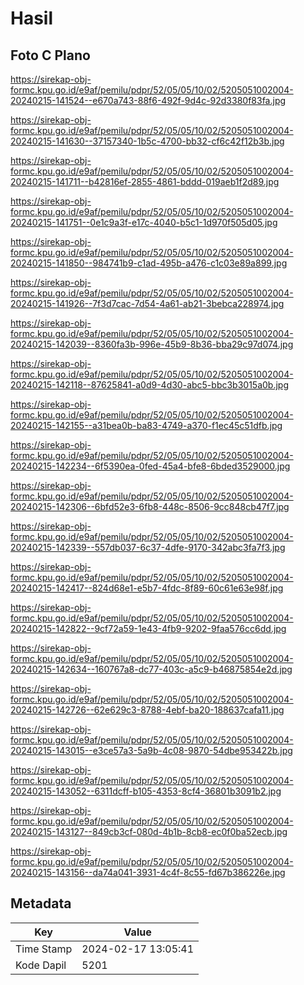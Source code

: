 # Hasil

## Foto C Plano

https://sirekap-obj-formc.kpu.go.id/e9af/pemilu/pdpr/52/05/05/10/02/5205051002004-20240215-141524--e670a743-88f6-492f-9d4c-92d3380f83fa.jpg

https://sirekap-obj-formc.kpu.go.id/e9af/pemilu/pdpr/52/05/05/10/02/5205051002004-20240215-141630--37157340-1b5c-4700-bb32-cf6c42f12b3b.jpg

https://sirekap-obj-formc.kpu.go.id/e9af/pemilu/pdpr/52/05/05/10/02/5205051002004-20240215-141711--b42816ef-2855-4861-bddd-019aeb1f2d89.jpg

https://sirekap-obj-formc.kpu.go.id/e9af/pemilu/pdpr/52/05/05/10/02/5205051002004-20240215-141751--0e1c9a3f-e17c-4040-b5c1-1d970f505d05.jpg

https://sirekap-obj-formc.kpu.go.id/e9af/pemilu/pdpr/52/05/05/10/02/5205051002004-20240215-141850--984741b9-c1ad-495b-a476-c1c03e89a899.jpg

https://sirekap-obj-formc.kpu.go.id/e9af/pemilu/pdpr/52/05/05/10/02/5205051002004-20240215-141926--7f3d7cac-7d54-4a61-ab21-3bebca228974.jpg

https://sirekap-obj-formc.kpu.go.id/e9af/pemilu/pdpr/52/05/05/10/02/5205051002004-20240215-142039--8360fa3b-996e-45b9-8b36-bba29c97d074.jpg

https://sirekap-obj-formc.kpu.go.id/e9af/pemilu/pdpr/52/05/05/10/02/5205051002004-20240215-142118--87625841-a0d9-4d30-abc5-bbc3b3015a0b.jpg

https://sirekap-obj-formc.kpu.go.id/e9af/pemilu/pdpr/52/05/05/10/02/5205051002004-20240215-142155--a31bea0b-ba83-4749-a370-f1ec45c51dfb.jpg

https://sirekap-obj-formc.kpu.go.id/e9af/pemilu/pdpr/52/05/05/10/02/5205051002004-20240215-142234--6f5390ea-0fed-45a4-bfe8-6bded3529000.jpg

https://sirekap-obj-formc.kpu.go.id/e9af/pemilu/pdpr/52/05/05/10/02/5205051002004-20240215-142306--6bfd52e3-6fb8-448c-8506-9cc848cb47f7.jpg

https://sirekap-obj-formc.kpu.go.id/e9af/pemilu/pdpr/52/05/05/10/02/5205051002004-20240215-142339--557db037-6c37-4dfe-9170-342abc3fa7f3.jpg

https://sirekap-obj-formc.kpu.go.id/e9af/pemilu/pdpr/52/05/05/10/02/5205051002004-20240215-142417--824d68e1-e5b7-4fdc-8f89-60c61e63e98f.jpg

https://sirekap-obj-formc.kpu.go.id/e9af/pemilu/pdpr/52/05/05/10/02/5205051002004-20240215-142822--9cf72a59-1e43-4fb9-9202-9faa576cc6dd.jpg

https://sirekap-obj-formc.kpu.go.id/e9af/pemilu/pdpr/52/05/05/10/02/5205051002004-20240215-142634--160767a8-dc77-403c-a5c9-b46875854e2d.jpg

https://sirekap-obj-formc.kpu.go.id/e9af/pemilu/pdpr/52/05/05/10/02/5205051002004-20240215-142726--62e629c3-8788-4ebf-ba20-188637cafa11.jpg

https://sirekap-obj-formc.kpu.go.id/e9af/pemilu/pdpr/52/05/05/10/02/5205051002004-20240215-143015--e3ce57a3-5a9b-4c08-9870-54dbe953422b.jpg

https://sirekap-obj-formc.kpu.go.id/e9af/pemilu/pdpr/52/05/05/10/02/5205051002004-20240215-143052--6311dcff-b105-4353-8cf4-36801b3091b2.jpg

https://sirekap-obj-formc.kpu.go.id/e9af/pemilu/pdpr/52/05/05/10/02/5205051002004-20240215-143127--849cb3cf-080d-4b1b-8cb8-ec0f0ba52ecb.jpg

https://sirekap-obj-formc.kpu.go.id/e9af/pemilu/pdpr/52/05/05/10/02/5205051002004-20240215-143156--da74a041-3931-4c4f-8c55-fd67b386226e.jpg


## Metadata

| Key        | Value               |
| ---------- | ------------------- |
| Time Stamp | 2024-02-17 13:05:41 |
| Kode Dapil | 5201                |



